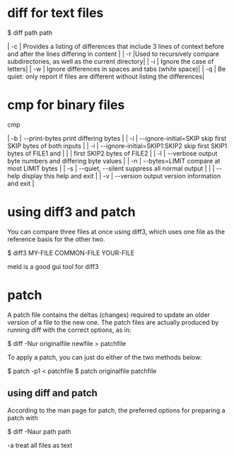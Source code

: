 # diff for text files

  $ diff path path

| -c	| Provides a listing of differences that include 3 lines of context before and after the lines differing in content |
| -r 	|Used to recursively compare subdirectories, as well as the current directory|
| -i 	| Ignore the case of letters|
| -w 	| Ignore differences in spaces and tabs (white space)|
| -q 	| Be quiet: only report if files are different without listing the differences|


# cmp for binary files

  cmp

| -b |  --print-bytes                 print differing bytes |
| -i |  --ignore-initial=SKIP         skip first SKIP bytes of both inputs |
| -i |  --ignore-initial=SKIP1:SKIP2  skip first SKIP1 bytes of FILE1 and |
|    |                                first SKIP2 bytes of FILE2 |
| -l |  --verbose                     output byte numbers and differing byte values |
| -n |  --bytes=LIMIT                 compare at most LIMIT bytes |
| -s |  --quiet, --silent             suppress all normal output |
|    |  --help                        display this help and exit |
| -v |  --version                     output version information and exit |


# using diff3 and patch

You can compare three files at once using diff3, which uses one file as the reference basis for the other two.

  $ diff3 MY-FILE COMMON-FILE YOUR-FILE

meld is a good gui tool for diff3

# patch 

A patch file contains the deltas (changes) required to update an older version of a file to the new one. The patch files are actually produced by running diff with the correct options, as in:

  $ diff -Nur originalfile newfile > patchfile

To apply a patch, you can just do either of the two methods below:

  $ patch -p1 < patchfile
  $ patch originalfile patchfile

## using diff and patch

According to the man page for patch, the preferred options for preparing a patch with

$ diff -Naur path path

-a treat all files as text

